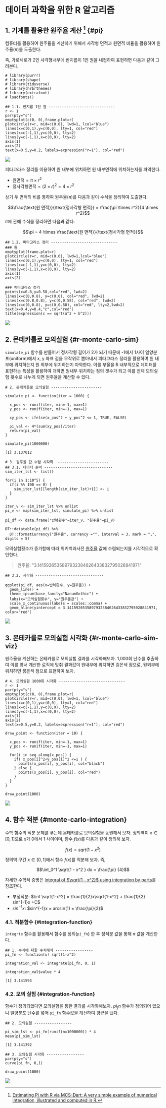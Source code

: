 # 데이터 과학을 위한 R 알고리즘



## 1. 기계를 활용한 원주율 계산 [^r-monte-carlo] {#pi}

[^r-monte-carlo]: [Estimating Pi with R via MCS-Dart: A very simple example of numerical integration, illustrated and computed in R.](http://giventhedata.blogspot.kr/2012/09/estimating-pi-with-r-via-mcs-dart-very.html)

컴퓨터를 활용하여 원주율을 계산하기 위해서 사각형 면적과 원면적 비율을 활용하여 원주율($\pi$)를 도출한다.

즉, 가로세로가 2인 사각형내부에 반지름이 1인 원을 내접하여 표현하면 다음과 같이 그려본다.


~~~{.r}
# library(purrr)
# library(shape)
# library(tidyverse)
# library(hrbrthemes)
# library(extrafont)
# loadfonts()

## 1.1. 반지름 1인 원 ------------------------------
r <- 1
par(pty="s")
emptyplot(c(0, 0),frame.plot=r)
plotcircle(r=r, mid=c(0,0), lwd=1, lcol="blue")
lines(x=c(0,1),y=c(0,0), lty=1, col="red")
lines(x=c(-1,1),y=c(0,0), lty=2)
lines(y=c(-1,1),x=c(0,0), lty=2)
axis(1)
axis(2)
text(x=0.5,y=0.2, labels=expression("r=1"), col="red")
~~~

<img src="fig/pi-overview-1.png" style="display: block; margin: auto;" />

피타고라스 정리를 이용하여 원 내부에 위치하면 원 내부면적에 위치하는지를 파악한다.

- $\text{원면적} = \pi \times r^2$
- $\text{정사각형면적} = {(2 \times r)}^2 = 4 \times r^2$

상기 두 면적의 비를 통하여 원주율($\pi$)를 다음과 같이 수식을 정리하여 도출한다.

$$\frac{\text{원 면적}}{\text{정사각형 면적}} = \frac{\pi \times r^2}{4 \times r^2}$$
$\pi$에 관해 수식을 정리하면 다음과 같다.

$$\pi = 4 \times \frac{\text{원 면적}}{\text{정사각형 면적}}$$



~~~{.r}
## 1.2. 피타고라스 정리 ------------------------------
### 원
emptyplot(frame.plot=r)
plotcircle(r=r, mid=c(0,0), lwd=1,lcol="blue")
lines(x=c(0,1),y=c(0,0), lty=1, col="red")
lines(x=c(-1,1),y=c(0,0), lty=2)
lines(y=c(-1,1),x=c(0,0), lty=2)
axis(1)
axis(2)

### 피타고라스 정리
points(x=0.8,y=0.58,col="red", lwd=2)
lines(x=c(0,0.8), y=c(0,0), col="red", lwd=2)
lines(x=c(0.8,0.8), y=c(0,0.58), col="red", lwd=2)
lines(x=c(0,0.8), y=c(0,0.58), col="red", lty=2,lwd=2)
text(x=0.4,y=0.4,"c",col="red")
title(expression(c == sqrt(a^2 + b^2)))
~~~

<img src="fig/pi-Pythagorean-1.png" style="display: block; margin: auto;" />

## 2. 몬테카를로 모의실험  {#r-monte-carlo-sim}

`simulate_pi` 함수를 만들어서 정사각형 길이가 2가 되기 때문에 -1에서 1사이 일양분포(uniform)에서 x, y 좌표 점을 
무작위로 뽑아내서 피타고라스 정리를 활용하여 원 내부에 위치하는지 원 외부에 위치하는지 파악한다.
이를 부울을 R 내부적으로 데이터를 표현하는 특성을 활용하여 더하면 원내부 위치하는 점의 갯수가 되고 이를 
전체 모의실험 횟수로 나누게 되면 원주율을 계산할 수 있다.


~~~{.r}
# 2. 몬테카를로 모의실험 -----------------------

simulate_pi <- function(iter = 1000) {
  
  x_pos <- runif(iter, min=-1, max=1)
  y_pos <- runif(iter, min=-1, max=1)

  xy_pos <- ifelse(x_pos^2 + y_pos^2 <= 1, TRUE, FALSE)
  
  pi_val <- 4*(sum(xy_pos)/iter)
  return(pi_val)
}

simulate_pi(1000000)
~~~



~~~{.output}
[1] 3.137012

~~~



~~~{.r}
# 3. 원주율 값 수렴 시각화  -----------------------
## 3.1. 데이터 준비 -------------------------------
sim_iter_lst <- list()

for(i in 1:10^5) {
  if(i %% 100 == 0) {
    sim_iter_lst[[length(sim_iter_lst)+1]] <- i
  }
}

iter_v <- sim_iter_lst %>% unlist
pi_v <- map(sim_iter_lst, simulate_pi) %>% unlist

pi_df <- data.frame("반복횟수"=iter_v, "원주율"=pi_v)

DT::datatable(pi_df) %>% 
  DT::formatCurrency("원주율", currency ="", interval = 3, mark = ",", digits = 5)
~~~

<!--html_preserve--><div id="htmlwidget-e9838040816ccbb2aba5" style="width:100%;height:auto;" class="datatables html-widget"></div>
<script type="application/json" data-for="htmlwidget-e9838040816ccbb2aba5">{"x":{"filter":"none","data":[["1","2","3","4","5","6","7","8","9","10","11","12","13","14","15","16","17","18","19","20","21","22","23","24","25","26","27","28","29","30","31","32","33","34","35","36","37","38","39","40","41","42","43","44","45","46","47","48","49","50","51","52","53","54","55","56","57","58","59","60","61","62","63","64","65","66","67","68","69","70","71","72","73","74","75","76","77","78","79","80","81","82","83","84","85","86","87","88","89","90","91","92","93","94","95","96","97","98","99","100","101","102","103","104","105","106","107","108","109","110","111","112","113","114","115","116","117","118","119","120","121","122","123","124","125","126","127","128","129","130","131","132","133","134","135","136","137","138","139","140","141","142","143","144","145","146","147","148","149","150","151","152","153","154","155","156","157","158","159","160","161","162","163","164","165","166","167","168","169","170","171","172","173","174","175","176","177","178","179","180","181","182","183","184","185","186","187","188","189","190","191","192","193","194","195","196","197","198","199","200","201","202","203","204","205","206","207","208","209","210","211","212","213","214","215","216","217","218","219","220","221","222","223","224","225","226","227","228","229","230","231","232","233","234","235","236","237","238","239","240","241","242","243","244","245","246","247","248","249","250","251","252","253","254","255","256","257","258","259","260","261","262","263","264","265","266","267","268","269","270","271","272","273","274","275","276","277","278","279","280","281","282","283","284","285","286","287","288","289","290","291","292","293","294","295","296","297","298","299","300","301","302","303","304","305","306","307","308","309","310","311","312","313","314","315","316","317","318","319","320","321","322","323","324","325","326","327","328","329","330","331","332","333","334","335","336","337","338","339","340","341","342","343","344","345","346","347","348","349","350","351","352","353","354","355","356","357","358","359","360","361","362","363","364","365","366","367","368","369","370","371","372","373","374","375","376","377","378","379","380","381","382","383","384","385","386","387","388","389","390","391","392","393","394","395","396","397","398","399","400","401","402","403","404","405","406","407","408","409","410","411","412","413","414","415","416","417","418","419","420","421","422","423","424","425","426","427","428","429","430","431","432","433","434","435","436","437","438","439","440","441","442","443","444","445","446","447","448","449","450","451","452","453","454","455","456","457","458","459","460","461","462","463","464","465","466","467","468","469","470","471","472","473","474","475","476","477","478","479","480","481","482","483","484","485","486","487","488","489","490","491","492","493","494","495","496","497","498","499","500","501","502","503","504","505","506","507","508","509","510","511","512","513","514","515","516","517","518","519","520","521","522","523","524","525","526","527","528","529","530","531","532","533","534","535","536","537","538","539","540","541","542","543","544","545","546","547","548","549","550","551","552","553","554","555","556","557","558","559","560","561","562","563","564","565","566","567","568","569","570","571","572","573","574","575","576","577","578","579","580","581","582","583","584","585","586","587","588","589","590","591","592","593","594","595","596","597","598","599","600","601","602","603","604","605","606","607","608","609","610","611","612","613","614","615","616","617","618","619","620","621","622","623","624","625","626","627","628","629","630","631","632","633","634","635","636","637","638","639","640","641","642","643","644","645","646","647","648","649","650","651","652","653","654","655","656","657","658","659","660","661","662","663","664","665","666","667","668","669","670","671","672","673","674","675","676","677","678","679","680","681","682","683","684","685","686","687","688","689","690","691","692","693","694","695","696","697","698","699","700","701","702","703","704","705","706","707","708","709","710","711","712","713","714","715","716","717","718","719","720","721","722","723","724","725","726","727","728","729","730","731","732","733","734","735","736","737","738","739","740","741","742","743","744","745","746","747","748","749","750","751","752","753","754","755","756","757","758","759","760","761","762","763","764","765","766","767","768","769","770","771","772","773","774","775","776","777","778","779","780","781","782","783","784","785","786","787","788","789","790","791","792","793","794","795","796","797","798","799","800","801","802","803","804","805","806","807","808","809","810","811","812","813","814","815","816","817","818","819","820","821","822","823","824","825","826","827","828","829","830","831","832","833","834","835","836","837","838","839","840","841","842","843","844","845","846","847","848","849","850","851","852","853","854","855","856","857","858","859","860","861","862","863","864","865","866","867","868","869","870","871","872","873","874","875","876","877","878","879","880","881","882","883","884","885","886","887","888","889","890","891","892","893","894","895","896","897","898","899","900","901","902","903","904","905","906","907","908","909","910","911","912","913","914","915","916","917","918","919","920","921","922","923","924","925","926","927","928","929","930","931","932","933","934","935","936","937","938","939","940","941","942","943","944","945","946","947","948","949","950","951","952","953","954","955","956","957","958","959","960","961","962","963","964","965","966","967","968","969","970","971","972","973","974","975","976","977","978","979","980","981","982","983","984","985","986","987","988","989","990","991","992","993","994","995","996","997","998","999","1000"],[100,200,300,400,500,600,700,800,900,1000,1100,1200,1300,1400,1500,1600,1700,1800,1900,2000,2100,2200,2300,2400,2500,2600,2700,2800,2900,3000,3100,3200,3300,3400,3500,3600,3700,3800,3900,4000,4100,4200,4300,4400,4500,4600,4700,4800,4900,5000,5100,5200,5300,5400,5500,5600,5700,5800,5900,6000,6100,6200,6300,6400,6500,6600,6700,6800,6900,7000,7100,7200,7300,7400,7500,7600,7700,7800,7900,8000,8100,8200,8300,8400,8500,8600,8700,8800,8900,9000,9100,9200,9300,9400,9500,9600,9700,9800,9900,10000,10100,10200,10300,10400,10500,10600,10700,10800,10900,11000,11100,11200,11300,11400,11500,11600,11700,11800,11900,12000,12100,12200,12300,12400,12500,12600,12700,12800,12900,13000,13100,13200,13300,13400,13500,13600,13700,13800,13900,14000,14100,14200,14300,14400,14500,14600,14700,14800,14900,15000,15100,15200,15300,15400,15500,15600,15700,15800,15900,16000,16100,16200,16300,16400,16500,16600,16700,16800,16900,17000,17100,17200,17300,17400,17500,17600,17700,17800,17900,18000,18100,18200,18300,18400,18500,18600,18700,18800,18900,19000,19100,19200,19300,19400,19500,19600,19700,19800,19900,20000,20100,20200,20300,20400,20500,20600,20700,20800,20900,21000,21100,21200,21300,21400,21500,21600,21700,21800,21900,22000,22100,22200,22300,22400,22500,22600,22700,22800,22900,23000,23100,23200,23300,23400,23500,23600,23700,23800,23900,24000,24100,24200,24300,24400,24500,24600,24700,24800,24900,25000,25100,25200,25300,25400,25500,25600,25700,25800,25900,26000,26100,26200,26300,26400,26500,26600,26700,26800,26900,27000,27100,27200,27300,27400,27500,27600,27700,27800,27900,28000,28100,28200,28300,28400,28500,28600,28700,28800,28900,29000,29100,29200,29300,29400,29500,29600,29700,29800,29900,30000,30100,30200,30300,30400,30500,30600,30700,30800,30900,31000,31100,31200,31300,31400,31500,31600,31700,31800,31900,32000,32100,32200,32300,32400,32500,32600,32700,32800,32900,33000,33100,33200,33300,33400,33500,33600,33700,33800,33900,34000,34100,34200,34300,34400,34500,34600,34700,34800,34900,35000,35100,35200,35300,35400,35500,35600,35700,35800,35900,36000,36100,36200,36300,36400,36500,36600,36700,36800,36900,37000,37100,37200,37300,37400,37500,37600,37700,37800,37900,38000,38100,38200,38300,38400,38500,38600,38700,38800,38900,39000,39100,39200,39300,39400,39500,39600,39700,39800,39900,40000,40100,40200,40300,40400,40500,40600,40700,40800,40900,41000,41100,41200,41300,41400,41500,41600,41700,41800,41900,42000,42100,42200,42300,42400,42500,42600,42700,42800,42900,43000,43100,43200,43300,43400,43500,43600,43700,43800,43900,44000,44100,44200,44300,44400,44500,44600,44700,44800,44900,45000,45100,45200,45300,45400,45500,45600,45700,45800,45900,46000,46100,46200,46300,46400,46500,46600,46700,46800,46900,47000,47100,47200,47300,47400,47500,47600,47700,47800,47900,48000,48100,48200,48300,48400,48500,48600,48700,48800,48900,49000,49100,49200,49300,49400,49500,49600,49700,49800,49900,50000,50100,50200,50300,50400,50500,50600,50700,50800,50900,51000,51100,51200,51300,51400,51500,51600,51700,51800,51900,52000,52100,52200,52300,52400,52500,52600,52700,52800,52900,53000,53100,53200,53300,53400,53500,53600,53700,53800,53900,54000,54100,54200,54300,54400,54500,54600,54700,54800,54900,55000,55100,55200,55300,55400,55500,55600,55700,55800,55900,56000,56100,56200,56300,56400,56500,56600,56700,56800,56900,57000,57100,57200,57300,57400,57500,57600,57700,57800,57900,58000,58100,58200,58300,58400,58500,58600,58700,58800,58900,59000,59100,59200,59300,59400,59500,59600,59700,59800,59900,60000,60100,60200,60300,60400,60500,60600,60700,60800,60900,61000,61100,61200,61300,61400,61500,61600,61700,61800,61900,62000,62100,62200,62300,62400,62500,62600,62700,62800,62900,63000,63100,63200,63300,63400,63500,63600,63700,63800,63900,64000,64100,64200,64300,64400,64500,64600,64700,64800,64900,65000,65100,65200,65300,65400,65500,65600,65700,65800,65900,66000,66100,66200,66300,66400,66500,66600,66700,66800,66900,67000,67100,67200,67300,67400,67500,67600,67700,67800,67900,68000,68100,68200,68300,68400,68500,68600,68700,68800,68900,69000,69100,69200,69300,69400,69500,69600,69700,69800,69900,70000,70100,70200,70300,70400,70500,70600,70700,70800,70900,71000,71100,71200,71300,71400,71500,71600,71700,71800,71900,72000,72100,72200,72300,72400,72500,72600,72700,72800,72900,73000,73100,73200,73300,73400,73500,73600,73700,73800,73900,74000,74100,74200,74300,74400,74500,74600,74700,74800,74900,75000,75100,75200,75300,75400,75500,75600,75700,75800,75900,76000,76100,76200,76300,76400,76500,76600,76700,76800,76900,77000,77100,77200,77300,77400,77500,77600,77700,77800,77900,78000,78100,78200,78300,78400,78500,78600,78700,78800,78900,79000,79100,79200,79300,79400,79500,79600,79700,79800,79900,80000,80100,80200,80300,80400,80500,80600,80700,80800,80900,81000,81100,81200,81300,81400,81500,81600,81700,81800,81900,82000,82100,82200,82300,82400,82500,82600,82700,82800,82900,83000,83100,83200,83300,83400,83500,83600,83700,83800,83900,84000,84100,84200,84300,84400,84500,84600,84700,84800,84900,85000,85100,85200,85300,85400,85500,85600,85700,85800,85900,86000,86100,86200,86300,86400,86500,86600,86700,86800,86900,87000,87100,87200,87300,87400,87500,87600,87700,87800,87900,88000,88100,88200,88300,88400,88500,88600,88700,88800,88900,89000,89100,89200,89300,89400,89500,89600,89700,89800,89900,90000,90100,90200,90300,90400,90500,90600,90700,90800,90900,91000,91100,91200,91300,91400,91500,91600,91700,91800,91900,92000,92100,92200,92300,92400,92500,92600,92700,92800,92900,93000,93100,93200,93300,93400,93500,93600,93700,93800,93900,94000,94100,94200,94300,94400,94500,94600,94700,94800,94900,95000,95100,95200,95300,95400,95500,95600,95700,95800,95900,96000,96100,96200,96300,96400,96500,96600,96700,96800,96900,97000,97100,97200,97300,97400,97500,97600,97700,97800,97900,98000,98100,98200,98300,98400,98500,98600,98700,98800,98900,99000,99100,99200,99300,99400,99500,99600,99700,99800,99900,100000],[3.28,3.32,3.22666666666667,3.27,3.192,3.16,3.14285714285714,3.2,3.20888888888889,3.144,3.14181818181818,3.13,3.03076923076923,3.16285714285714,3.18133333333333,3.175,3.13411764705882,3.21333333333333,3.17052631578947,3.126,3.14095238095238,3.07090909090909,3.1095652173913,3.16666666666667,3.1168,3.16307692307692,3.1762962962963,3.18142857142857,3.10896551724138,3.12266666666667,3.15225806451613,3.145,3.14545454545455,3.10941176470588,3.072,3.12666666666667,3.13189189189189,3.11368421052632,3.14666666666667,3.114,3.16585365853659,3.18190476190476,3.12744186046512,3.13727272727273,3.13866666666667,3.12521739130435,3.15574468085106,3.14916666666667,3.16326530612245,3.188,3.13254901960784,3.14769230769231,3.14792452830189,3.17851851851852,3.15490909090909,3.14785714285714,3.13543859649123,3.15655172413793,3.13966101694915,3.144,3.11213114754098,3.15677419354839,3.12571428571429,3.12375,3.14769230769231,3.16666666666667,3.1444776119403,3.16529411764706,3.16753623188406,3.15142857142857,3.15042253521127,3.12277777777778,3.13205479452055,3.15189189189189,3.12586666666667,3.13263157894737,3.12727272727273,3.12871794871795,3.13569620253165,3.1255,3.14716049382716,3.12,3.13397590361446,3.13285714285714,3.14729411764706,3.13302325581395,3.15724137931034,3.12863636363636,3.15595505617978,3.17377777777778,3.14285714285714,3.14304347826087,3.13677419354839,3.16127659574468,3.14357894736842,3.12666666666667,3.12989690721649,3.11387755102041,3.12727272727273,3.1268,3.11960396039604,3.16470588235294,3.14368932038835,3.15846153846154,3.1287619047619,3.13320754716981,3.11401869158879,3.13555555555556,3.15339449541284,3.13890909090909,3.1181981981982,3.1425,3.11929203539823,3.13052631578947,3.15826086956522,3.1448275862069,3.15555555555556,3.16237288135593,3.15428571428571,3.169,3.13123966942149,3.16098360655738,3.13756097560976,3.14677419354839,3.16224,3.15238095238095,3.16,3.1290625,3.12558139534884,3.16123076923077,3.13221374045802,3.14030303030303,3.11127819548872,3.11820895522388,3.14755555555556,3.16058823529412,3.1436496350365,3.13246376811594,3.13611510791367,3.142,3.1290780141844,3.15774647887324,3.14013986013986,3.14194444444444,3.15034482758621,3.13369863013699,3.14040816326531,3.12891891891892,3.14389261744966,3.12426666666667,3.1441059602649,3.13763157894737,3.13830065359477,3.15402597402597,3.13703225806452,3.1525641025641,3.14624203821656,3.15164556962025,3.13836477987421,3.163,3.1311801242236,3.10320987654321,3.15337423312883,3.1309756097561,3.13187878787879,3.14626506024096,3.15089820359281,3.14904761904762,3.16923076923077,3.14023529411765,3.13169590643275,3.13348837209302,3.13849710982659,3.15655172413793,3.14514285714286,3.14340909090909,3.14350282485876,3.1285393258427,3.1331843575419,3.152,3.13171270718232,3.13098901098901,3.13595628415301,3.14586956521739,3.13859459459459,3.12172043010753,3.12855614973262,3.13787234042553,3.14243386243386,3.14147368421053,3.1365445026178,3.15208333333333,3.15129533678756,3.11917525773196,3.1454358974359,3.14408163265306,3.13116751269036,3.17636363636364,3.14532663316583,3.1468,3.14766169154229,3.15663366336634,3.1351724137931,3.15039215686275,3.14653658536585,3.15165048543689,3.14512077294686,3.12826923076923,3.13435406698565,3.15638095238095,3.13611374407583,3.1322641509434,3.13765258215962,3.12504672897196,3.16037209302326,3.13203703703704,3.15447004608295,3.1343119266055,3.12493150684932,3.15236363636364,3.13864253393665,3.14738738738739,3.15264573991031,3.15178571428571,3.12302222222222,3.13557522123894,3.13885462555066,3.1380701754386,3.15196506550218,3.136,3.14735930735931,3.14568965517241,3.12824034334764,3.15196581196581,3.13157446808511,3.12338983050847,3.1304641350211,3.13109243697479,3.15163179916318,3.14,3.15784232365145,3.14165289256198,3.1440329218107,3.14311475409836,3.14955102040816,3.13121951219512,3.15303643724696,3.14887096774194,3.14506024096386,3.13888,3.15601593625498,3.12507936507936,3.12584980237154,3.1444094488189,3.13082352941176,3.131875,3.14023346303502,3.14403100775194,3.15583011583012,3.14030769230769,3.13731800766284,3.1369465648855,3.13201520912548,3.13863636363636,3.13901886792453,3.13624060150376,3.14007490636704,3.12880597014925,3.15063197026022,3.12474074074074,3.14007380073801,3.15397058823529,3.13186813186813,3.14598540145985,3.13236363636364,3.13565217391304,3.15682310469314,3.11726618705036,3.12387096774194,3.14742857142857,3.13508896797153,3.13631205673759,3.14798586572438,3.14014084507042,3.15017543859649,3.14881118881119,3.14606271777003,3.14819444444444,3.13093425605536,3.13931034482759,3.14831615120275,3.1427397260274,3.16873720136519,3.14938775510204,3.14969491525424,3.14891891891892,3.14626262626263,3.13369127516779,3.14408026755853,3.1376,3.14936877076412,3.13152317880795,3.14627062706271,3.14736842105263,3.1344262295082,3.14941176470588,3.15022801302932,3.13792207792208,3.13449838187702,3.14258064516129,3.14186495176849,3.1325641025641,3.12370607028754,3.15783439490446,3.14463492063492,3.13012658227848,3.15129337539432,3.11459119496855,3.15786833855799,3.141625,3.14442367601246,3.14335403726708,3.12024767801858,3.15345679012346,3.13587692307692,3.13079754601227,3.14788990825688,3.14341463414634,3.14358662613982,3.15115151515152,3.14948640483384,3.14168674698795,3.15087087087087,3.13736526946108,3.14316417910448,3.14845238095238,3.13673590504451,3.1298224852071,3.14902654867257,3.14352941176471,3.14639296187683,3.14035087719298,3.11172011661808,3.14127906976744,3.12788405797101,3.14554913294798,3.16080691642651,3.14011494252874,3.13581661891117,3.14388571428571,3.13561253561254,3.15079545454545,3.14617563739377,3.14090395480226,3.1496338028169,3.13,3.15114845938375,3.14379888268156,3.1499721448468,3.15122222222222,3.14759002770083,3.14508287292818,3.14842975206612,3.13637362637363,3.13117808219178,3.13486338797814,3.15106267029973,3.13565217391304,3.13691056910569,3.13243243243243,3.13347708894879,3.13096774193548,3.13908847184987,3.13775401069519,3.14314666666667,3.1436170212766,3.12827586206897,3.13132275132275,3.15377308707124,3.14168421052632,3.1392125984252,3.14638743455497,3.12804177545692,3.13583333333333,3.13485714285714,3.13388601036269,3.14149870801034,3.12381443298969,3.14056555269923,3.13753846153846,3.14598465473146,3.14234693877551,3.12905852417303,3.12954314720812,3.13225316455696,3.13484848484848,3.13521410579345,3.15457286432161,3.12771929824561,3.1326,3.1373566084788,3.13174129353234,3.13439205955335,3.14089108910891,3.13896296296296,3.14325123152709,3.14506142506143,3.13735294117647,3.15325183374083,3.14107317073171,3.14111922141119,3.13543689320388,3.15002421307506,3.14657004830918,3.13098795180723,3.15221153846154,3.14436450839329,3.15511961722488,3.14138424821002,3.13085714285714,3.13140142517815,3.14227488151659,3.13635933806147,3.14198113207547,3.13327058823529,3.14178403755869,3.1480093676815,3.13485981308411,3.14713286713287,3.14279069767442,3.13772621809745,3.13361111111111,3.1494688221709,3.14599078341014,3.13425287356322,3.14091743119266,3.14883295194508,3.13735159817352,3.13931662870159,3.14718181818182,3.14349206349206,3.13809954751131,3.13914221218962,3.14792792792793,3.13150561797753,3.13139013452915,3.14129753914989,3.12366071428571,3.14592427616927,3.13413333333333,3.14722838137472,3.15442477876106,3.14454746136865,3.13198237885463,3.12940659340659,3.12956140350877,3.13242888402626,3.14157205240175,3.14657952069717,3.12747826086957,3.13466377440347,3.14,3.12708423326134,3.15913793103448,3.14778494623656,3.148669527897,3.13781584582441,3.14051282051282,3.12878464818763,3.14740425531915,3.15099787685775,3.14415254237288,3.15331923890063,3.14050632911392,3.13633684210526,3.12899159663866,3.14624737945493,3.15163179916318,3.14789144050104,3.14491666666667,3.1431185031185,3.15186721991701,3.15213250517598,3.13140495867769,3.14259793814433,3.12954732510288,3.1482546201232,3.14254098360656,3.13742331288344,3.13428571428571,3.13873727087576,3.14333333333333,3.14012170385396,3.14963562753036,3.1330101010101,3.15096774193548,3.13545271629779,3.14,3.1314629258517,3.15408,3.13716566866267,3.14717131474104,3.14361829025845,3.14912698412698,3.13544554455446,3.14150197628459,3.13420118343195,3.15133858267717,3.1403536345776,3.13670588235294,3.15178082191781,3.14734375,3.13808966861598,3.1452140077821,3.15130097087379,3.14186046511628,3.1537330754352,3.13606177606178,3.14065510597303,3.14769230769231,3.13642994241843,3.15716475095785,3.11663479923518,3.14450381679389,3.15207619047619,3.14615969581749,3.1392789373814,3.14840909090909,3.14207939508507,3.14384905660377,3.11653483992467,3.14315789473684,3.1422138836773,3.13333333333333,3.14168224299065,3.1455223880597,3.14234636871508,3.14416356877323,3.13736549165121,3.14037037037037,3.13242144177449,3.14715867158672,3.14246777163904,3.13470588235294,3.14040366972477,3.13355311355311,3.15071297989031,3.14306569343066,3.13930783242259,3.12930909090909,3.14831215970962,3.13413043478261,3.14690777576854,3.14505415162455,3.15034234234234,3.14985611510791,3.14017953321364,3.14960573476703,3.14232558139535,3.14385714285714,3.13219251336898,3.14455516014235,3.14458259325044,3.14468085106383,3.14017699115044,3.14120141342756,3.14257495590829,3.14014084507042,3.13989455184534,3.1460350877193,3.15257443082312,3.14223776223776,3.14862129144852,3.13414634146341,3.14768695652174,3.14131944444444,3.14065857885615,3.13820069204152,3.14445595854922,3.13255172413793,3.14134251290878,3.14872852233677,3.13907375643225,3.14308219178082,3.14564102564103,3.14484641638225,3.14562180579216,3.14326530612245,3.1425466893039,3.13681355932203,3.14788494077834,3.14378378378378,3.13848229342327,3.12882154882155,3.13196638655462,3.13496644295302,3.14231155778894,3.15190635451505,3.14871452420701,3.14093333333333,3.1326455906822,3.1446511627907,3.14414593698176,3.14509933774834,3.14280991735537,3.13498349834983,3.13423393739703,3.14269736842105,3.15231527093596,3.13659016393443,3.14441898527005,3.13960784313725,3.14140293637847,3.1442996742671,3.14321951219512,3.13837662337662,3.12965964343598,3.13663430420712,3.13253634894992,3.14283870967742,3.15104669887279,3.13755627009646,3.14285714285714,3.14897435897436,3.139136,3.13354632587859,3.14475279106858,3.13987261146497,3.14302066772655,3.13536507936508,3.14307448494453,3.13829113924051,3.13232227488152,3.14018927444795,3.13215748031496,3.13735849056604,3.13751962323391,3.14081504702194,3.14291079812207,3.1450625,3.14483619344774,3.13919003115265,3.13922239502333,3.15366459627329,3.14914728682171,3.14681114551084,3.13786707882535,3.14197530864198,3.14545454545455,3.14363076923077,3.13751152073733,3.14269938650307,3.13880551301685,3.13449541284404,3.14760305343511,3.13262195121951,3.15732115677321,3.14620060790274,3.14257966616085,3.14006060606061,3.13561270801815,3.1366163141994,3.14141779788839,3.13795180722892,3.14448120300752,3.1427027027027,3.14062968515742,3.1322754491018,3.15282511210762,3.1489552238806,3.13281669150522,3.13982142857143,3.14419019316493,3.1393471810089,3.1504,3.13236686390533,3.14257016248154,3.14713864306785,3.14085419734904,3.14817647058824,3.13773861967695,3.14785923753666,3.15115666178624,3.1366081871345,3.13991240875912,3.14274052478134,3.12395924308588,3.14779069767442,3.14165457184325,3.14521739130435,3.13962373371925,3.13138728323699,3.13627705627706,3.14224783861671,3.13559712230216,3.14465517241379,3.14186513629842,3.14853868194842,3.15547925608011,3.14182857142857,3.14659058487874,3.1417094017094,3.14128022759602,3.12846590909091,3.15937588652482,3.1299716713881,3.13374823196605,3.13661016949153,3.13540197461213,3.13678873239437,3.14115330520394,3.13393258426966,3.14793828892006,3.14067226890756,3.14433566433566,3.14072625698324,3.14806136680614,3.13877437325905,3.15432545201669,3.14711111111111,3.14058252427184,3.14282548476454,3.14107883817427,3.14491712707182,3.1432275862069,3.13101928374656,3.15328748280605,3.13796703296703,3.14480109739369,3.15216438356164,3.13351573187414,3.14699453551913,3.12638472032742,3.13722070844687,3.13899319727891,3.14141304347826,3.14350067842605,3.1359891598916,3.14127198917456,3.13956756756757,3.14364372469636,3.14053908355795,3.14621803499327,3.14284946236559,3.14593288590604,3.13635388739946,3.12995983935743,3.14470588235294,3.14600801068091,3.15045333333333,3.14018641810919,3.14164893617021,3.1465604249668,3.14525198938992,3.13350993377483,3.14243386243386,3.15170409511229,3.14263852242744,3.14835309617918,3.14473684210526,3.14002628120894,3.14472440944882,3.15349934469201,3.14371727748691,3.14013071895425,3.14161879895561,3.15144719687093,3.12973958333333,3.14954486345904,3.13761038961039,3.14889753566796,3.14259067357513,3.1477360931436,3.1497157622739,3.13976774193548,3.14345360824742,3.14769626769627,3.12694087403599,3.13525032092426,3.14220512820513,3.14043533930858,3.13217391304348,3.13966794380587,3.14413265306122,3.14338853503185,3.13521628498728,3.14505717916137,3.13517766497462,3.14357414448669,3.1500253164557,3.14579013906448,3.13525252525253,3.14103404791929,3.13405541561713,3.14465408805031,3.14442211055276,3.14278544542033,3.14982456140351,3.13892365456821,3.14185,3.13573033707865,3.13910224438903,3.1385305105853,3.13597014925373,3.13078260869565,3.13374689826303,3.12951672862454,3.14094059405941,3.14487021013597,3.14251851851852,3.14441430332922,3.13029556650246,3.14642066420664,3.13542997542998,3.13541104294479,3.14137254901961,3.14345165238678,3.14601466992665,3.13387057387057,3.14390243902439,3.1452862362972,3.15114355231144,3.13623329283111,3.13669902912621,3.14293333333333,3.13680387409201,3.14577992744861,3.14202898550725,3.14147165259349,3.1470843373494,3.13737665463297,3.13293269230769,3.13709483793517,3.13270983213429,3.1339880239521,3.14971291866029,3.1394504181601,3.15040572792363,3.14245530393325,3.13509523809524,3.14297265160523,3.1329216152019,3.13954922894425,3.14260663507109,3.13708875739645,3.13631205673759,3.13974025974026,3.13235849056604,3.13785630153121,3.14423529411765,3.13541715628672,3.14718309859155,3.13542790152403,3.15531615925059,3.13445614035088,3.13028037383178,3.13964994165694,3.13981351981352,3.14202561117579,3.14623255813953,3.14355400696864,3.14491879350348,3.13821552723059,3.1400462962963,3.14450867052023,3.13575057736721,3.14168396770473,3.13792626728111,3.14568469505178,3.13802298850575,3.13832376578645,3.13321100917431,3.14620847651775,3.14045766590389,3.13472,3.14086757990868,3.15096921322691,3.14041002277904,3.14534698521047,3.14527272727273,3.14960272417707,3.14190476190476,3.14006795016988,3.1452036199095,3.13966101694915,3.14722347629797,3.14069898534386,3.14959459459459,3.13444319460067,3.14440449438202,3.14509539842873,3.14596412556054,3.13446808510638,3.14,3.14551955307263,3.13486607142857,3.13565217391304,3.13875278396437,3.14037819799778,3.13964444444444,3.14068812430633,3.14891352549889,3.13559246954596,3.13579646017699,3.14709392265193,3.13562913907285,3.14800441014333,3.14145374449339,3.14327832783278,3.14931868131868,3.14274423710209,3.13741228070175,3.14142387732749,3.14638949671772,3.14177049180328,3.15296943231441,3.153413304253,3.15420479302832,3.13653971708379,3.13421739130435,3.13837133550489,3.14720173535792,3.14301191765981,3.14324675324675,3.14162162162162,3.13922246220302,3.14360302049622,3.13926724137931,3.14032292787944,3.13741935483871,3.14758324382385,3.13450643776824,3.13166130760986,3.15708779443255,3.15174331550802,3.14260683760684,3.14574172892209,3.1289552238806,3.1444089456869,3.13978723404255,3.13895855472901,3.13923566878981,3.14451749734889,3.13724576271186,3.1394708994709,3.14807610993658,3.13875395987328,3.14991561181435,3.14554267650158,3.13423157894737,3.13951629863302,3.13634453781513,3.13569779643232,3.14758909853249,3.14073298429319,3.14548117154812,3.1475026123302,3.14818371607516,3.14723670490094,3.13083333333333,3.1436836628512,3.1377130977131,3.15576323987539,3.15609958506224,3.14569948186529,3.13937888198758,3.13849017580145,3.14099173553719,3.13514963880289,3.13641237113402,3.14121524201854,3.14489711934156,3.14425488180884,3.13967145790554,3.13989743589744,3.13930327868852,3.14088024564995,3.14200408997955,3.14439223697651,3.13840816326531,3.14788990825688,3.14118126272912,3.1589013224822,3.13882113821138,3.14058883248731,3.14547667342799,3.14083080040527,3.13991902834008,3.14139534883721,3.14230303030303,3.13909182643794,3.14326612903226,3.13796576032226,3.13983903420523,3.1369648241206,3.1414859437751,3.13644934804413,3.1314629258517,3.1449049049049,3.14328]],"container":"<table class=\"display\">\n  <thead>\n    <tr>\n      <th> <\/th>\n      <th>반복횟수<\/th>\n      <th>원주율<\/th>\n    <\/tr>\n  <\/thead>\n<\/table>","options":{"columnDefs":[{"className":"dt-right","targets":[1,2]},{"orderable":false,"targets":0}],"order":[],"autoWidth":false,"orderClasses":false,"rowCallback":"function(row, data) {\nDTWidget.formatCurrency(this, row, data, 2, '', 5, 3, ',', '.', true);\n}"}},"evals":["options.rowCallback"],"jsHooks":[]}</script><!--/html_preserve-->

모의실험횟수가 증가함에 따라 위키백과사전 [원주율](https://ko.wikipedia.org/wiki/%EC%9B%90%EC%A3%BC%EC%9C%A8) 값에 수렴되는지를 
시각적으로 확인한다. 

> 원주율: "3.1415926535897932384626433832795028841971"


~~~{.r}
## 3.2. 시각화 -------------------------------

ggplot(pi_df, aes(x=반복횟수, y=원주율)) +
  geom_line() +
  theme_ipsum(base_family="NanumGothic") +
  labs(x="모의실험횟수", y="원주율값") +
  scale_x_continuous(labels = scales::comma) +
  geom_hline(yintercept = 3.1415926535897932384626433832795028841971, color="red")
~~~

<img src="fig/monte-carlo-sim-plot-1.png" style="display: block; margin: auto;" />

## 3. 몬테카를로 모의실험 시각화 {#r-monte-carlo-sim-viz}

원주율을 계산하는 몬테카를로 모의실험 결과를 시각화해보자.
1,000회 난수를 추출하여 이를 앞서 계산한 로직에 맞춰 결과값이 원내부에 위치하면 검은색 점으로,
원외부에 위치하면 붉은색 점으로 표현하여 보자.



~~~{.r}
# 4. 모의실험 1000회 시각화 ------------------------------
r <- 1
par(pty="s")
emptyplot(c(0, 0),frame.plot=r)
plotcircle(r=r, mid=c(0,0), lwd=1, lcol="blue")
lines(x=c(0,1),y=c(0,0), lty=1, col="red")
lines(x=c(-1,1),y=c(0,0), lty=2)
lines(y=c(-1,1),x=c(0,0), lty=2)
axis(1)
axis(2)
text(x=0.5,y=0.2, labels=expression("r=1"), col="red")

draw_point <- function(iter = 10) {
  
  x_pos <- runif(iter, min=-1, max=1)
  y_pos <- runif(iter, min=-1, max=1)
  
  for(i in seq_along(x_pos)) {
    if( x_pos[i]^2+y_pos[i]^2 <=1 ) {
      points(x_pos[i], y_pos[i], col="black")
    } else {
      points(x_pos[i], y_pos[i], col="red")
    }
  } 
}

draw_point(1000)
~~~

<img src="fig/monte-carlo-sim-plot-dots-1.png" style="display: block; margin: auto;" />

## 4. 함수 적분 {#monte-carlo-integration}

수학 함수의 적분 문제를 푸는데 몬테카를로 모의실험을 동원해서 보자. 
정의역이 $x \in [0,1]$으로 $x$가 0에서 1 사이이며, 함수 $f(x)$를 다음과 같이 정의해 보자.

$$f(x) = sqrt(1 - x^2 )$$

정의역 구간 $x \in [0,1]$에서 함수 $f(x)$를 적분해 보자. 즉,

$$\int_0^1 \sqrt{1 - x^2 } dx = \frac{\pi} {4}$$

자세한 수학적 증명은 [Integral of $\sqrt{1 - x^2}$ using integration by parts](https://math.stackexchange.com/questions/533082/integral-of-sqrt1-x2-using-integration-by-parts)를 참조한다.

- 부정적분: $\int \sqrt{1-x^2} = \frac{1}{2}x\sqrt{1-x^2} + \frac{1}{2} sin^{-1}x +C$
- $sin^{-1}x$: $sin^{-1}x = arcsin(1) = \frac{\pi}{2}$ 

### 4.1. 적분함수 {#integration-function}

`integrte` 함수를 활용해서 함수를 정의(`pi_fn`) 한 후 정적분 값을 통해 $\pi$ 값을 계산한다.


~~~{.r}
## 1. 수식에 대한 수치해석 -----------------
pi_fn <- function(x) sqrt(1-x^2)

integration_val <- integrate(pi_fn, 0, 1) 

integration_val$value * 4
~~~



~~~{.output}
[1] 3.141593

~~~

### 4.2. 모의 실험 {#integration-function}

함수가 정의되었다면 모의실험을 통한 결과를 시각화해보자.
$pi_fn$ 함수가 정의되어 있으니 일양분포 난수를 넣어 `pi_fn` 함수값을 계산하여 평균을 낸다.



~~~{.r}
## 2. 모의실험 -----------------

pi_sim_lst <- pi_fn(runif(n=1000000)) * 4
mean(pi_sim_lst)
~~~



~~~{.output}
[1] 3.141392

~~~



~~~{.r}
## 3. 모의실험 시각화 -----------------
par(pty="s")
curve(pi_fn, 0,1)

draw_point(1000)
~~~

<img src="fig/integrate-sim-1.png" style="display: block; margin: auto;" />
